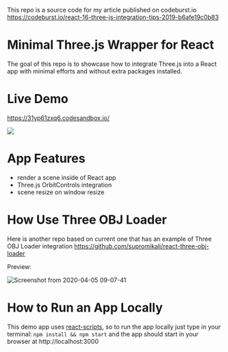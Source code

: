 This repo is a source code for my article published on codeburst.io https://codeburst.io/react-16-three-js-integration-tips-2019-b6afe19c0b83

# Minimal Three.js Wrapper for React

The goal of this repo is to showcase how to integrate Three.js into a React app with minimal efforts and without extra packages installed. 

# Live Demo

https://31yp61zxq6.codesandbox.io/

[<img src="https://user-images.githubusercontent.com/22643362/56453476-2aeba600-6354-11e9-8184-065f7eb9fd73.png">](https://31yp61zxq6.codesandbox.io/)

# App Features

- render a scene inside of React app
- Three.js OrbitControls integration
- scene resize on window resize

# How Use Three OBJ Loader
Here is another repo based on current one that has an example of Three OBJ Loader integration https://github.com/supromikali/react-three-obj-loader

Preview:

![Screenshot from 2020-04-05 09-07-41](https://user-images.githubusercontent.com/22643362/78468112-03384e00-771d-11ea-9e08-e44d325b5e40.png)

# How to Run an App Locally

This demo app uses [react-scripts](https://github.com/facebook/create-react-app#readme), so to run the app locally just type in your terminal: `npm install && npm start` and the app should start in your browser at http://localhost:3000
